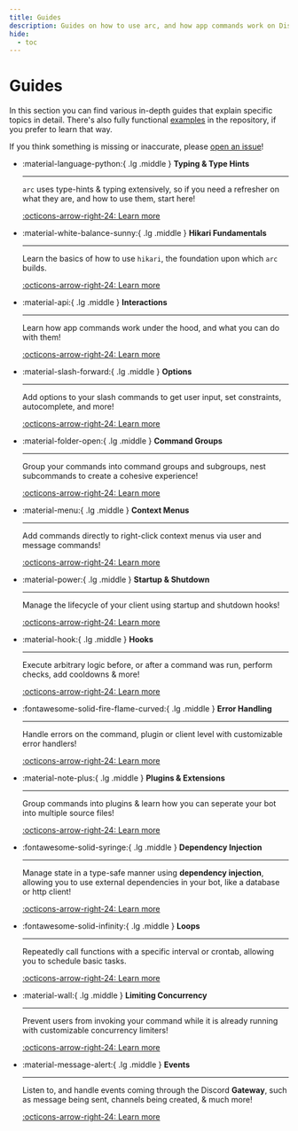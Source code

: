 ```yaml
---
title: Guides
description: Guides on how to use arc, and how app commands work on Discord
hide:
  - toc
---
```


# Guides

In this section you can find various in-depth guides that explain specific topics in detail. There's also fully functional [examples](https://github.com/hypergonial/hikari-arc/tree/main/examples) in the repository, if you prefer to learn that way.

If you think something is missing or inaccurate, please [open an issue](https://github.com/hypergonial/hikari-arc/issues/new)!

<div class="grid cards" markdown>

-   :material-language-python:{ .lg .middle } **Typing & Type Hints**

    ---

    `arc` uses type-hints & typing extensively, so if you need
    a refresher on what they are, and how to use them, start here!

    [:octicons-arrow-right-24: Learn more](./typing.md)

-   :material-white-balance-sunny:{ .lg .middle } **Hikari Fundamentals**

    ---

    Learn the basics of how to use `hikari`, the foundation upon
    which `arc` builds.

    [:octicons-arrow-right-24: Learn more](./hikari_fundamentals.md)

-   :material-api:{ .lg .middle } **Interactions**

    ---

    Learn how app commands work under the hood, and
    what you can do with them!

    [:octicons-arrow-right-24: Learn more](./interactions.md)

-   :material-slash-forward:{ .lg .middle } **Options**

    ---

    Add options to your slash commands to get user input,
    set constraints, autocomplete, and more!

    [:octicons-arrow-right-24: Learn more](./options.md)

-   :material-folder-open:{ .lg .middle } **Command Groups**

    ---

    Group your commands into command groups and subgroups,
    nest subcommands to create a cohesive experience!

    [:octicons-arrow-right-24: Learn more](./command_groups.md)

-   :material-menu:{ .lg .middle } **Context Menus**

    ---

    Add commands directly to right-click context menus via
    user and message commands!

    [:octicons-arrow-right-24: Learn more](./context_menu.md)

-   :material-power:{ .lg .middle } **Startup & Shutdown**

    ---

    Manage the lifecycle of your client using startup and
    shutdown hooks!

    [:octicons-arrow-right-24: Learn more](./startup_shutdown.md)

-   :material-hook:{ .lg .middle } **Hooks**

    ---

    Execute arbitrary logic before, or after a command was run,
    perform checks, add cooldowns & more!

    [:octicons-arrow-right-24: Learn more](./hooks.md)

-   :fontawesome-solid-fire-flame-curved:{ .lg .middle } **Error Handling**

    ---

    Handle errors on the command, plugin or client level with customizable
    error handlers!

    [:octicons-arrow-right-24: Learn more](./error_handling.md)

-   :material-note-plus:{ .lg .middle } **Plugins & Extensions**

    ---

    Group commands into plugins & learn how you can seperate
    your bot into multiple source files!

    [:octicons-arrow-right-24: Learn more](./plugins_extensions.md)

-   :fontawesome-solid-syringe:{ .lg .middle } **Dependency Injection**

    ---

    Manage state in a type-safe manner using **dependency injection**,
    allowing you to use external dependencies in your bot, like a database
    or http client!

    [:octicons-arrow-right-24: Learn more](./dependency_injection.md)

-   :fontawesome-solid-infinity:{ .lg .middle } **Loops**

    ---

    Repeatedly call functions with a specific interval or crontab,
    allowing you to schedule basic tasks.

    [:octicons-arrow-right-24: Learn more](./loops.md)

-   :material-wall:{ .lg .middle } **Limiting Concurrency**

    ---

    Prevent users from invoking your command while it is already running
    with customizable concurrency limiters!

    [:octicons-arrow-right-24: Learn more](./concurrency_limiting.md)

-   :material-message-alert:{ .lg .middle } **Events**

    ---

    Listen to, and handle events coming through the Discord
    **Gateway**, such as message being sent, channels being created, & much more!

    [:octicons-arrow-right-24: Learn more](./events.md)

</div>
